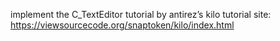 implement the C_TextEditor tutorial by antirez’s kilo
tutorial site: https://viewsourcecode.org/snaptoken/kilo/index.html
